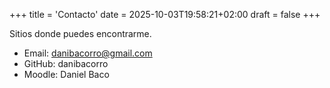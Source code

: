 +++
title = 'Contacto'
date = 2025-10-03T19:58:21+02:00
draft = false
+++

Sitios donde puedes encontrarme.

- Email: danibacorro@gmail.com
- GitHub: danibacorro
- Moodle: Daniel Baco
